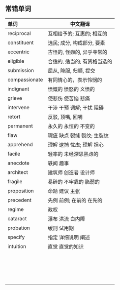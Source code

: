 ## 常错单词

|单词|中文翻译|
| :--- | ---- |
| reciprocal | 互相给予的; 互惠的; 相互的 |
| constituent | 选民; 成分, 构成部分, 要素 |
| eccentric | 古怪的, 怪癖的, 异乎寻常的 |
| eligible | 合适的, 适当的; 有资格当选的 |
| submission | 屈从, 降服, 归顺, 提交 |
| compassionate | 有同情心的，表示怜悯的 |
| indignant | 愤慨的 愤怒的 义愤的 |
| grieve | 使悲伤 使苦恼 悲痛 |
| intervene | 干涉 干预 调解;  干扰 阻碍 |
| retort | 反驳, 顶嘴, 回嘴 |
| permanent | 永久的 永恒的 不变的 |
| flaw | 瑕疵 缺点 裂缝 裂纹; 生裂纹 |
| apprehend | 理解 逮捕 忧虑; 理解 担心 |
| facile | 轻率的 未经深思熟虑的 |
| anecdote | 轶闻 趣事 |
| architect | 建筑师 创造者 设计师 |
| fragile | 易碎的 不牢靠的 脆弱的 |
| proposition | 命题 建议 主张 |
| precedent | 先例 前例; 在前的 在先的 |
| regime | 政权 |
| cataract | 瀑布 洪流 白内障 |
| probation | 缓刑 试用期 |
| specify | 指定 详细说明 阐述 |
| intuition | 直觉 直觉的知识 |
|       |       |
|       |       |
|       |       |
|       |       |
|       |       |
|       |       |
|       |       |
|       |       |
|       |       |
|       |       |
|       |       |
|       |       |
|       |       |
|       |       |
|       |       |
|       |       |
|       |       |
|       |       |